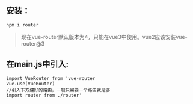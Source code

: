 ## 安装：
`npm i router`
>现在vue-router默认版本为4，只能在vue3中使用。vue2应该安装vue-router@3

## 在main.js中引入:
    import VueRouter from 'vue-router
    Vue.use(VueRouter)
    //引入下方建好的路由，一般只需要一个路由就足够
    import router from ./router'
